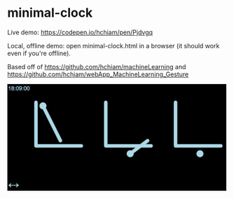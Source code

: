 # minimal-clock

Live demo: https://codepen.io/hchiam/pen/Pjdvgq

Local, offline demo: open minimal-clock.html in a browser (it should work even if you're offline).

Based off of https://github.com/hchiam/machineLearning and https://github.com/hchiam/webApp_MachineLearning_Gesture

<a href="https://codepen.io/hchiam/pen/Pjdvgq" target="_blank">
  <img src="https://github.com/hchiam/minimal-clock/blob/master/minimal-clock.png" width="500"/>
</a>
